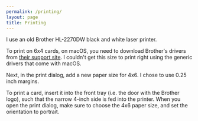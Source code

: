 ```yaml
---
permalink: /printing/
layout: page
title: Printing
---
```


I use an old Brother HL-2270DW black and white laser printer.

To print on 6x4 cards, on macOS, you need to download Brother's drivers from
[their support site][1]. I couldn't get this size to print right using the
generic drivers that come with macOS.

Next, in the print dialog, add a new paper size for 4x6. I chose to use 0.25
inch margins.

To print a card, insert it into the front tray (i.e. the door with the Brother
logo), such that the narrow 4-inch side is fed into the printer. When you open
the print dialog, make sure to choose the 4x6 paper size, and set the
orientation to portrait.

[1]: https://support.brother.com/g/b/producttop.aspx?c=us&lang=en&prod=hl2270dw_all
